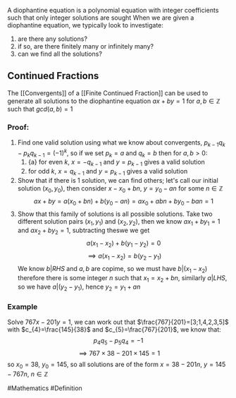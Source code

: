 A diophantine equation is a polynomial equation with integer coefficients such that only integer solutions are sought
When we are given a diophantine equation, we typically look to investigate:
1. are there any solutions?
2. if so, are there finitely many or infinitely many?
3. can we find all the solutions?

## Continued Fractions
The [[Convergents]] of a [[Finite Continued Fraction]] can be used to generate all solutions to the diophantine equation $ax+by=1$ for $a,b\in\mathbb{Z}$ such that $gcd(a,b)=1$
### Proof:
1. Find one valid solution using what we know about convergents, $p_{k-1}q_{k}-p_{k}q_{k-1}=(-1)^{k}$, so if we set $p_{k}=a$ and $q_{k}=b$ then for $a,b>0$:
    1. {a} for even $k$, $x=-q_{k-1}$ and $y=p_{k-1}$ gives a valid solution
    2. for odd $k$, $x=q_{k-1}$ and $y=p_{k-1}$ gives a valid solution
2. Show that if there is 1 solution, we can find others; let's call our initial solution $(x_{0},y_{0})$, then consider $x-x_{0}+bn$, $y=y_{0}-an$ for some $n\in\mathbb{Z}$
$$
ax+by=a(x_{0}+bn)+b(y_{0}-an)=ax_{0}+abn+by_{0}-ban=1
$$
3. Show that this family of solutions is all possible solutions. Take two different solution pairs $(x_{1},y_{1})$ and $(x_{2},y_{2})$, then we know $ax_{1}+by_{1}=1$ and $ax_{2}+by_{2}=1$, subtracting theswe we get
$$
a(x_{1}-x_{2})+b(y_{1}-y_{2})=0
$$
$$
\implies a(x_{1}-x_{2})=b(y_{2}-y_{1})
$$
    We know $b|RHS$ and $a,b$ are copime, so we must have $b|(x_{1}-x_{2})$ therefore there is some integer $n$ such that $x_{1}=x_{2}+bn$, similarly $a|LHS$, so we have $a|(y_{2}-y_{1})$, hence $y_{2}=y_{1}+an$
### Example
Solve $767x-201y=1$, we can work out that $\frac{767}{201}=[3;1,4,2,3,5]$ with $c_{4}=\frac{145}{38}$ and $c_{5}=\frac{767}{201}$, we know that:
$$
p_{4}q_{5}-p_{5}q_{4}=-1
$$
$$
\implies 767\times 38-201\times 145=1
$$
so $x_{0}=38$, $y_{0}=145$, so all solutions are of the form $x=38-201n$, $y=145-767n$, $n\in\mathbb{Z}$

#Mathematics #Definition 